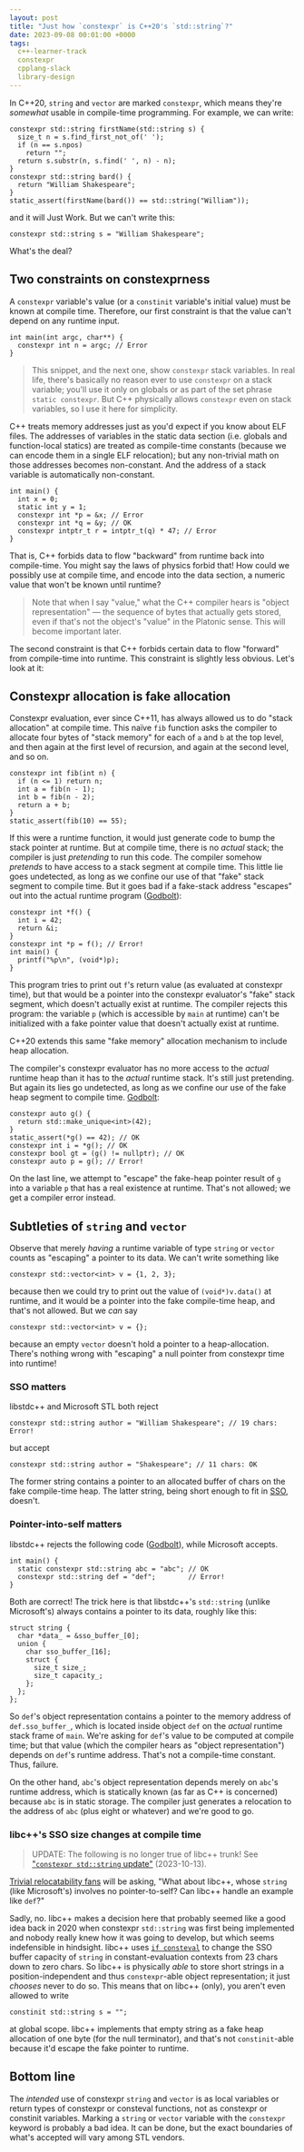 ```yaml
---
layout: post
title: "Just how `constexpr` is C++20's `std::string`?"
date: 2023-09-08 00:01:00 +0000
tags:
  c++-learner-track
  constexpr
  cpplang-slack
  library-design
---
```


In C++20, `string` and `vector` are marked `constexpr`, which means they're _somewhat_
usable in compile-time programming. For example, we can write:

    constexpr std::string firstName(std::string s) {
      size_t n = s.find_first_not_of(' ');
      if (n == s.npos)
        return "";
      return s.substr(n, s.find(' ', n) - n);
    }
    constexpr std::string bard() {
      return "William Shakespeare";
    }
    static_assert(firstName(bard()) == std::string("William"));

and it will Just Work. But we can't write this:

    constexpr std::string s = "William Shakespeare";

What's the deal?

## Two constraints on constexprness

A `constexpr` variable's value (or a `constinit` variable's initial value)
must be known at compile time. Therefore, our first constraint is that the
value can't depend on any runtime input.

    int main(int argc, char**) {
      constexpr int n = argc; // Error
    }

> This snippet, and the next one, show `constexpr` stack variables.
> In real life, there's basically no reason ever to use `constexpr`
> on a stack variable; you'll use it only on globals or as part of the set phrase
> `static constexpr`. But C++ physically allows `constexpr` even on stack variables,
> so I use it here for simplicity.

C++ treats memory addresses just as you'd expect if you know about ELF files.
The addresses of variables in the static data section (i.e. globals and function-local statics)
are treated as compile-time constants (because we can encode them in a single ELF relocation);
but any non-trivial math on those addresses becomes non-constant.
And the address of a stack variable is automatically non-constant.

    int main() {
      int x = 0;
      static int y = 1;
      constexpr int *p = &x; // Error
      constexpr int *q = &y; // OK
      constexpr intptr_t r = intptr_t(q) * 47; // Error
    }

That is, C++ forbids data to flow "backward" from runtime back into compile-time.
You might say the laws of physics forbid that! How could we possibly use at compile time,
and encode into the data section, a numeric value that won't be known until runtime?

> Note that when I say "value," what the C++ compiler hears is "object representation" —
> the sequence of bytes that actually gets stored, even if that's not the object's "value"
> in the Platonic sense. This will become important later.

The second constraint is that C++ forbids certain data to flow "forward" from compile-time
into runtime. This constraint is slightly less obvious. Let's look at it:

## Constexpr allocation is fake allocation

Constexpr evaluation, ever since C++11, has always allowed us to do "stack allocation"
at compile time. This naïve `fib` function asks the compiler to allocate four bytes of
"stack memory" for each of `a` and `b` at the top level, and then again at the first level
of recursion, and again at the second level, and so on.

    constexpr int fib(int n) {
      if (n <= 1) return n;
      int a = fib(n - 1);
      int b = fib(n - 2);
      return a + b;
    }
    static_assert(fib(10) == 55);

If this were a runtime function, it would just generate code to bump the stack pointer at
runtime. But at compile time, there is no _actual_ stack; the compiler is just _pretending_
to run this code. The compiler somehow _pretends_ to have access to a stack segment at compile time.
This little lie goes undetected, as long as we confine our use of that "fake" stack segment
to compile time. But it goes bad if a fake-stack address "escapes" out into the actual runtime
program ([Godbolt](https://godbolt.org/z/47M97dh7G)):

    constexpr int *f() {
      int i = 42;
      return &i;
    }
    constexpr int *p = f(); // Error!
    int main() {
      printf("%p\n", (void*)p);
    }

This program tries to print out `f`'s return value (as evaluated at constexpr time), but
that would be a pointer into the constexpr evaluator's "fake" stack segment, which doesn't actually exist
at runtime. The compiler rejects this program: the variable `p` (which is accessible by `main` at
runtime) can't be initialized with a fake pointer value that doesn't actually exist at runtime.

C++20 extends this same "fake memory" allocation mechanism to include heap allocation.

The compiler's constexpr evaluator has no more access to the _actual_ runtime heap than it
has to the _actual_ runtime stack. It's still just pretending.
But again its lies go undetected, as long as we confine our use of the fake heap segment
to compile time. [Godbolt](https://godbolt.org/z/5EGqEWq54):

    constexpr auto g() {
      return std::make_unique<int>(42);
    }
    static_assert(*g() == 42); // OK
    constexpr int i = *g(); // OK
    constexpr bool gt = (g() != nullptr); // OK
    constexpr auto p = g(); // Error!

On the last line, we attempt to "escape" the fake-heap pointer result of `g` into a variable
`p` that has a real existence at runtime. That's not allowed; we get a compiler error instead.

## Subtleties of `string` and `vector`

Observe that merely _having_ a runtime variable of type `string` or `vector` counts as "escaping"
a pointer to its data. We can't write something like

    constexpr std::vector<int> v = {1, 2, 3};

because then we could try to print out the value of `(void*)v.data()` at runtime, and it would
be a pointer into the fake compile-time heap, and that's not allowed. But we _can_ say

    constexpr std::vector<int> v = {};

because an empty `vector` doesn't hold a pointer to a heap-allocation. There's nothing wrong
with "escaping" a null pointer from constexpr time into runtime!

### SSO matters

libstdc++ and Microsoft STL both reject

    constexpr std::string author = "William Shakespeare"; // 19 chars: Error!

but accept

    constexpr std::string author = "Shakespeare"; // 11 chars: OK

The former string contains a pointer to an allocated buffer of chars on the fake compile-time heap.
The latter string, being short enough to fit in [SSO](/blog/2019/08/02/the-tough-guide-to-cpp-acronyms/#sbo-soo-sso), doesn't.

### Pointer-into-self matters

libstdc++ rejects the following code ([Godbolt](https://godbolt.org/z/1ErrKjdbq)),
while Microsoft accepts.

    int main() {
      static constexpr std::string abc = "abc"; // OK
      constexpr std::string def = "def";        // Error!
    }

Both are correct! The trick here is that libstdc++'s `std::string` (unlike Microsoft's)
always contains a pointer to its data, roughly like this:

    struct string {
      char *data_ = &sso_buffer_[0];
      union {
        char sso_buffer_[16];
        struct {
          size_t size_;
          size_t capacity_;
        };
      };
    };

So `def`'s object representation contains a pointer to the memory address of `def.sso_buffer_`,
which is located inside object `def` on the _actual_ runtime stack frame of `main`.
We're asking for `def`'s value to be computed at compile time; but that value (which the compiler
hears as "object representation") depends on `def`'s runtime address. That's not a
compile-time constant. Thus, failure.

On the other hand, `abc`'s object representation depends merely on `abc`'s runtime address,
which is statically known (as far as C++ is concerned) because `abc` is in static storage.
The compiler just generates a relocation to the address of `abc` (plus eight or whatever) and we're
good to go.

### libc++'s SSO size changes at compile time

> UPDATE: The following is no longer true of libc++ trunk!
> See ["`constexpr std::string` update"](/blog/2023/10/13/constexpr-string-round-2/) (2023-10-13).

[Trivial relocatability fans](/blog/2019/02/20/p1144-what-types-are-relocatable/) will be asking,
"What about libc++, whose `string` (like Microsoft's) involves no pointer-to-self? Can libc++ handle an example like `def`?"

Sadly, no. libc++ makes a decision here that probably
seemed like a good idea back in 2020 when constexpr `std::string` was first being implemented
and nobody really knew how it was going to develop, but which seems indefensible in hindsight.
libc++ uses [`if consteval`](https://en.cppreference.com/w/cpp/language/if#Consteval_if) to change
the SSO buffer capacity of `string` in constant-evaluation contexts from 23 chars down to zero chars.
So libc++ is physically _able_ to store short strings in a position-independent and thus `constexpr`-able
object representation; it just _chooses_ never to do so. This means that on libc++ (only), you
aren't even allowed to write

    constinit std::string s = "";

at global scope. libc++ implements that empty string as a fake heap allocation of one byte (for the
null terminator), and that's not `constinit`-able because it'd escape the fake pointer to runtime.

## Bottom line

The _intended_ use of constexpr `string` and `vector` is as local variables or return types of
constexpr or consteval functions, not as constexpr or constinit variables. Marking a `string`
or `vector` variable with the `constexpr` keyword is probably a bad idea. It can be done, but
the exact boundaries of what's accepted will vary among STL vendors.
